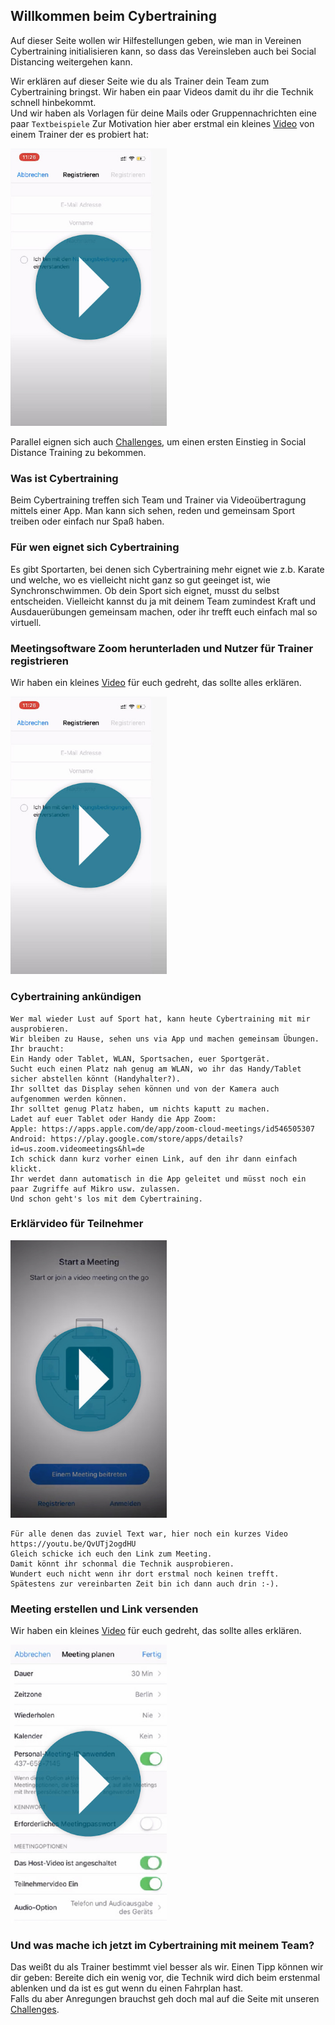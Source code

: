 ## Willkommen beim Cybertraining

Auf dieser Seite wollen wir Hilfestellungen geben, wie man in Vereinen Cybertraining initialisieren kann, so dass das Vereinsleben auch bei Social Distancing weitergehen kann. 

Wir erklären auf dieser Seite wie du als Trainer dein Team zum Cybertraining bringst.
Wir haben ein paar Videos damit du ihr die Technik schnell hinbekommt.  
Und wir haben als Vorlagen für deine Mails oder Gruppennachrichten eine paar ```Textbeispiele``` 
Zur Motivation hier aber erstmal ein kleines [Video](https://youtu.be/qiL5HIlWSo4) von einem Trainer der es probiert hat:

[<img src="Cybertraining-1_handy-preview-small.jpg" alt="Video Link"
	title="Video Link" width="250" />](https://youtu.be/qiL5HIlWSo4)

Parallel eignen sich auch [Challenges](https://phimichel.github.io/ZusammenAlleinChallenges/index.html), um einen ersten Einstieg in Social Distance Training zu bekommen.


### Was ist Cybertraining
Beim Cybertraining treffen sich Team und Trainer via Videoübertragung mittels einer App. Man kann sich sehen, reden und gemeinsam Sport treiben oder einfach nur Spaß haben.

### Für wen eignet sich Cybertraining
Es gibt Sportarten, bei denen sich Cybertraining mehr eignet wie z.b. Karate und welche, wo es vielleicht nicht ganz so gut geeinget ist, wie Synchronschwimmen.
Ob dein Sport sich eignet, musst du selbst entscheiden. Vielleicht kannst du ja mit deinem Team zumindest Kraft und Ausdauerübungen gemeinsam machen, oder ihr trefft euch einfach mal so virtuell.

### Meetingsoftware Zoom herunterladen und Nutzer für Trainer registrieren
Wir haben ein kleines [Video](https://youtu.be/H-uyyE9ly6E) für euch gedreht, das sollte alles erklären.

[<img src="Cybertraining-1_handy-preview-small.jpg" alt="Video Link"
	title="Video Link" width="250" />](https://youtu.be/H-uyyE9ly6E)
  

### Cybertraining ankündigen
```
Wer mal wieder Lust auf Sport hat, kann heute Cybertraining mit mir ausprobieren.  
Wir bleiben zu Hause, sehen uns via App und machen gemeinsam Übungen.  
Ihr braucht:  
Ein Handy oder Tablet, WLAN, Sportsachen, euer Sportgerät.  
Sucht euch einen Platz nah genug am WLAN, wo ihr das Handy/Tablet sicher abstellen könnt (Handyhalter?).   
Ihr solltet das Display sehen können und von der Kamera auch aufgenommen werden können.  
Ihr solltet genug Platz haben, um nichts kaputt zu machen.  
Ladet auf euer Tablet oder Handy die App Zoom:  
Apple: https://apps.apple.com/de/app/zoom-cloud-meetings/id546505307  
Android: https://play.google.com/store/apps/details?id=us.zoom.videomeetings&hl=de  
Ich schick dann kurz vorher einen Link, auf den ihr dann einfach klickt.  
Ihr werdet dann automatisch in die App geleitet und müsst noch ein paar Zugriffe auf Mikro usw. zulassen.   
Und schon geht's los mit dem Cybertraining.
``` 

### Erklärvideo für Teilnehmer
[<img src="Cybertraining-2_handy-preview-small.jpg" alt="Video Link"
	title="Video Link" width="250" />](https://youtu.be/QvUTj2ogdHU)
```
Für alle denen das zuviel Text war, hier noch ein kurzes Video https://youtu.be/QvUTj2ogdHU  
Gleich schicke ich euch den Link zum Meeting.  
Damit könnt ihr schonmal die Technik ausprobieren.   
Wundert euch nicht wenn ihr dort erstmal noch keinen trefft.  
Spätestens zur vereinbarten Zeit bin ich dann auch drin :-).
```


### Meeting erstellen und Link versenden
Wir haben ein kleines [Video](https://youtu.be/ZwTNwkgXiKg) für euch gedreht, das sollte alles erklären.

[<img src="Cybertraining-3_handy-preview-small.jpg" alt="Video Link"
	title="Video Link" width="250" />](https://youtu.be/ZwTNwkgXiKg)


### Und was mache ich jetzt im Cybertraining mit meinem Team?
Das weißt du als Trainer bestimmt viel besser als wir. Einen Tipp können wir dir geben: Bereite dich ein wenig vor, die Technik wird dich beim erstenmal ablenken und da ist es gut wenn du einen Fahrplan hast.  
Falls du aber Anregungen brauchst geh doch mal auf die Seite mit unseren [Challenges](https://phimichel.github.io/ZusammenAlleinChallenges/index.html).

